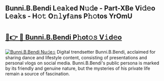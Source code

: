 ## Bunni.B.Bendi L𝚎a𝚔ed N𝚞𝚍e - Part-XBe Vi𝚍𝚎o L𝚎a𝚔s - H𝚘𝚝 O𝚗𝚕yf𝚊ns P𝚑𝚘tos YrOmU

# <h2><a href="http://kf1kx3.oniu.top/?m=Bunni.B.Bendi">🔗👉 🔴 Bunni.B.Bendi P𝚑ot𝚘𝚜 V𝚒d𝚎o</a></h2>

[![Bunni.B.Bendi Nu𝚍e𝚜](https://i.imgur.com/0qMVB7G.gif)](http://kf1kx3.oniu.top/?m=Bunni.B.Bendi)
Digital trendsetter Bunni.B.Bendi, acclaimed for sharing dance and lifestyle content, consisting of presentations and personal vlogs on social media. Bunni.B.Bendi's public persona is marked by its friendly and genuine nature, but the mysteries of his private life remain a source of fascination.  
